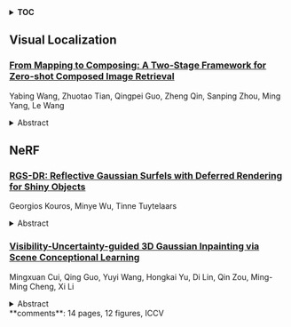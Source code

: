 <details>
  <summary><b>TOC</b></summary>
  <ol>
    <li><a href=#visual-localization>Visual Localization</a></li>
      <ul>
        <li><a href=#From-Mapping-to-Composing:-A-Two-Stage-Framework-for-Zero-shot-Composed-Image-Retrieval>From Mapping to Composing: A Two-Stage Framework for Zero-shot Composed Image Retrieval</a></li>
      </ul>
    </li>
    <li><a href=#nerf>NeRF</a></li>
      <ul>
        <li><a href=#RGS-DR:-Reflective-Gaussian-Surfels-with-Deferred-Rendering-for-Shiny-Objects>RGS-DR: Reflective Gaussian Surfels with Deferred Rendering for Shiny Objects</a></li>
        <li><a href=#Visibility-Uncertainty-guided-3D-Gaussian-Inpainting-via-Scene-Conceptional-Learning>Visibility-Uncertainty-guided 3D Gaussian Inpainting via Scene Conceptional Learning</a></li>
      </ul>
    </li>
  </ol>
</details>

## Visual Localization  

### [From Mapping to Composing: A Two-Stage Framework for Zero-shot Composed Image Retrieval](http://arxiv.org/abs/2504.17990)  
Yabing Wang, Zhuotao Tian, Qingpei Guo, Zheng Qin, Sanping Zhou, Ming Yang, Le Wang  
<details>  
  <summary>Abstract</summary>  
  <ol>  
    Composed Image Retrieval (CIR) is a challenging multimodal task that retrieves a target image based on a reference image and accompanying modification text. Due to the high cost of annotating CIR triplet datasets, zero-shot (ZS) CIR has gained traction as a promising alternative. Existing studies mainly focus on projection-based methods, which map an image to a single pseudo-word token. However, these methods face three critical challenges: (1) insufficient pseudo-word token representation capacity, (2) discrepancies between training and inference phases, and (3) reliance on large-scale synthetic data. To address these issues, we propose a two-stage framework where the training is accomplished from mapping to composing. In the first stage, we enhance image-to-pseudo-word token learning by introducing a visual semantic injection module and a soft text alignment objective, enabling the token to capture richer and fine-grained image information. In the second stage, we optimize the text encoder using a small amount of synthetic triplet data, enabling it to effectively extract compositional semantics by combining pseudo-word tokens with modification text for accurate target image retrieval. The strong visual-to-pseudo mapping established in the first stage provides a solid foundation for the second stage, making our approach compatible with both high- and low-quality synthetic data, and capable of achieving significant performance gains with only a small amount of synthetic data. Extensive experiments were conducted on three public datasets, achieving superior performance compared to existing approaches.  
  </ol>  
</details>  
  
  



## NeRF  

### [RGS-DR: Reflective Gaussian Surfels with Deferred Rendering for Shiny Objects](http://arxiv.org/abs/2504.18468)  
Georgios Kouros, Minye Wu, Tinne Tuytelaars  
<details>  
  <summary>Abstract</summary>  
  <ol>  
    We introduce RGS-DR, a novel inverse rendering method for reconstructing and rendering glossy and reflective objects with support for flexible relighting and scene editing. Unlike existing methods (e.g., NeRF and 3D Gaussian Splatting), which struggle with view-dependent effects, RGS-DR utilizes a 2D Gaussian surfel representation to accurately estimate geometry and surface normals, an essential property for high-quality inverse rendering. Our approach explicitly models geometric and material properties through learnable primitives rasterized into a deferred shading pipeline, effectively reducing rendering artifacts and preserving sharp reflections. By employing a multi-level cube mipmap, RGS-DR accurately approximates environment lighting integrals, facilitating high-quality reconstruction and relighting. A residual pass with spherical-mipmap-based directional encoding further refines the appearance modeling. Experiments demonstrate that RGS-DR achieves high-quality reconstruction and rendering quality for shiny objects, often outperforming reconstruction-exclusive state-of-the-art methods incapable of relighting.  
  </ol>  
</details>  
  
### [Visibility-Uncertainty-guided 3D Gaussian Inpainting via Scene Conceptional Learning](http://arxiv.org/abs/2504.17815)  
Mingxuan Cui, Qing Guo, Yuyi Wang, Hongkai Yu, Di Lin, Qin Zou, Ming-Ming Cheng, Xi Li  
<details>  
  <summary>Abstract</summary>  
  <ol>  
    3D Gaussian Splatting (3DGS) has emerged as a powerful and efficient 3D representation for novel view synthesis. This paper extends 3DGS capabilities to inpainting, where masked objects in a scene are replaced with new contents that blend seamlessly with the surroundings. Unlike 2D image inpainting, 3D Gaussian inpainting (3DGI) is challenging in effectively leveraging complementary visual and semantic cues from multiple input views, as occluded areas in one view may be visible in others. To address this, we propose a method that measures the visibility uncertainties of 3D points across different input views and uses them to guide 3DGI in utilizing complementary visual cues. We also employ uncertainties to learn a semantic concept of scene without the masked object and use a diffusion model to fill masked objects in input images based on the learned concept. Finally, we build a novel 3DGI framework, VISTA, by integrating VISibility-uncerTainty-guided 3DGI with scene conceptuAl learning. VISTA generates high-quality 3DGS models capable of synthesizing artifact-free and naturally inpainted novel views. Furthermore, our approach extends to handling dynamic distractors arising from temporal object changes, enhancing its versatility in diverse scene reconstruction scenarios. We demonstrate the superior performance of our method over state-of-the-art techniques using two challenging datasets: the SPIn-NeRF dataset, featuring 10 diverse static 3D inpainting scenes, and an underwater 3D inpainting dataset derived from UTB180, including fast-moving fish as inpainting targets.  
  </ol>  
</details>  
**comments**: 14 pages, 12 figures, ICCV  
  
  



